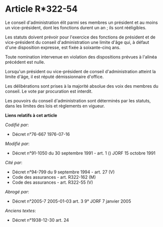 # Article R*322-54

Le conseil d'administration élit parmi ses membres un président et au moins un vice-président, dont les fonctions durent un
an ; ils sont rééligibles.

Les statuts doivent prévoir pour l'exercice des fonctions de président et de vice-président du conseil d'administration une
limite d'âge qui, à défaut d'une disposition expresse, est fixée à soixante-cinq ans.

Toute nomination intervenue en violation des dispositions prévues à l'alinéa précédent est nulle.

Lorsqu'un président ou vice-président de conseil d'administration atteint la limite d'âge, il est réputé démissionnaire
d'office.

Les délibérations sont prises à la majorité absolue des voix des membres du conseil. Le vote par procuration est interdit.

Les pouvoirs du conseil d'administration sont déterminés par les statuts, dans les limites des lois et règlements en vigueur.

**Liens relatifs à cet article**

_Codifié par_:

  - Décret n°76-667 1976-07-16

_Modifié par_:

  - Décret n°91-1050 du 30 septembre 1991 - art. 1 () JORF 15 octobre 1991

_Cité par_:

  - Décret n°94-799 du 9 septembre 1994 - art. 27 (V)
  - Code des assurances - art. R322-162 (M)
  - Code des assurances - art. R322-55 (V)

_Abrogé par_:

  - Décret n°2005-7 2005-01-03 art. 3 9° JORF 7 janvier 2005

_Anciens textes_:

  - Décret n°1938-12-30 art. 24
